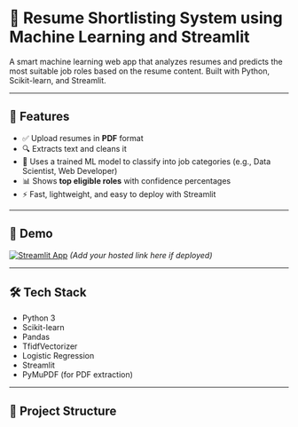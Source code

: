 # 🧠 Resume Shortlisting System using Machine Learning and Streamlit

A smart machine learning web app that analyzes resumes and predicts the most suitable job roles based on the resume content. Built with Python, Scikit-learn, and Streamlit.

---

## 📌 Features

- ✅ Upload resumes in **PDF** format
- 🔍 Extracts text and cleans it
- 🤖 Uses a trained ML model to classify into job categories (e.g., Data Scientist, Web Developer)
- 📊 Shows **top eligible roles** with confidence percentages
- ⚡ Fast, lightweight, and easy to deploy with Streamlit

---

## 🚀 Demo

[![Streamlit App](https://static.streamlit.io/badges/streamlit_badge_black_white.svg)](https://share.streamlit.io/) *(Add your hosted link here if deployed)*

---

## 🛠️ Tech Stack

- Python 3
- Scikit-learn
- Pandas
- TfidfVectorizer
- Logistic Regression
- Streamlit
- PyMuPDF (for PDF extraction)

---

## 📁 Project Structure

